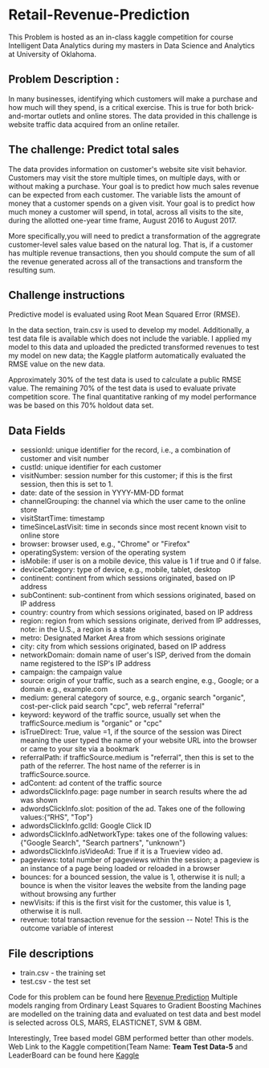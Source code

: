 # Retail-Revenue-Prediction

This Problem is hosted as an in-class kaggle competition for course Intelligent Data Analytics 
during my masters in Data Science and Analytics at University of Oklahoma.

## Problem Description :
In many businesses, identifying which customers will make a purchase and how much will they spend, is a critical exercise. This is true for both brick-and-mortar outlets and online stores. The data provided in this challenge is website traffic data acquired from an online retailer.

## The challenge: Predict total sales
The data provides information on customer's website site visit behavior. Customers may visit the store multiple times, on multiple days, with or without making a purchase. Your goal is to predict how much sales revenue can be expected from each customer. The variable  lists the amount of money that a customer spends on a given visit. Your goal is to predict how much money a customer will spend, in total, across all visits to the site, during the allotted one-year time frame, August 2016 to August 2017.

More specifically,you will need to predict a transformation of the aggregrate customer-level sales value based on the natural log. That is, if a customer has multiple revenue transactions, then you should compute the sum of all the revenue generated across all of the transactions and transform the resulting sum.


## Challenge instructions
Predictive model is evaluated using Root Mean Squared Error (RMSE).

In the data section, train.csv is used to develop my model. Additionally, a test data file is available which does not include the  variable. I applied my model to this data and uploaded the predicted transformed revenues to test my model on new data; the Kaggle platform automatically evaluated the RMSE value on the new data.

Approximately 30% of the test data is used to calculate a public RMSE value. The remaining 70% of the test data is used to evaluate  private competition score. The final quantitative ranking of my model performance was be based on this 70% holdout data set.

## Data Fields
* sessionId: unique identifier for the record, i.e., a combination of customer and visit number
* custId: unique identifier for each customer
* visitNumber: session number for this customer; if this is the first session, then this is set to 1.
* date: date of the session in YYYY-MM-DD format
* channelGrouping: the channel via which the user came to the online store
* visitStartTime: timestamp
* timeSinceLastVisit: time in seconds since most recent known visit to online store
* browser: browser used, e.g., "Chrome" or "Firefox"
* operatingSystem: version of the operating system
* isMobile: if user is on a mobile device, this value is 1 if true and 0 if false.
* deviceCategory: type of device, e.g., mobile, tablet, desktop
* continent: continent from which sessions originated, based on IP address
* subContinent: sub-continent from which sessions originated, based on IP address
* country: country from which sessions originated, based on IP address
* region: region from which sessions originate, derived from IP addresses, note: in the U.S., a region is a state
* metro: Designated Market Area from which sessions originate
* city: city from which sessions originated, based on IP address
* networkDomain: domain name of user's ISP, derived from the domain name registered to the ISP's IP address
* campaign: the campaign value
* source: origin of your traffic, such as a search engine, e.g., Google; or a domain e.g., example.com
* medium: general category of source, e.g., organic search "organic", cost-per-click paid search "cpc", web referral "referral"
* keyword: keyword of the traffic source, usually set when the trafficSource.medium is "organic" or "cpc"
* isTrueDirect: True, value =1, if the source of the session was Direct meaning the user typed the name of your website URL into the browser or came to your site via a bookmark
* referralPath: if trafficSource.medium is "referral", then this is set to the path of the referrer. The host name of the referrer is in trafficSource.source.
* adContent: ad content of the traffic source
* adwordsClickInfo.page: page number in search results where the ad was shown
* adwordsClickInfo.slot: position of the ad. Takes one of the following values:{“RHS", "Top"}
* adwordsClickInfo.gclId: Google Click ID
* adwordsClickInfo.adNetworkType: takes one of the following values: {"Google Search", "Search partners", "unknown"}
* adwordsClickInfo.isVideoAd: True if it is a Trueview video ad.
* pageviews: total number of pageviews within the session; a pageview is an instance of a page being loaded or reloaded in a browser
* bounces: for a bounced session, the value is 1, otherwise it is null; a bounce is when the visitor leaves the website from the landing page without browsing any further
* newVisits: if this is the first visit for the customer, this value is 1, otherwise it is null.
* revenue: total transaction revenue for the session -- Note! This is the outcome variable of interest

## File descriptions
* train.csv - the training set
* test.csv - the test set

Code for this problem can be found here [Revenue Prediction](./Revenue-Prediction.R)
Multiple models ranging from Ordinary Least Squares to Gradient Boosting Machines are modelled on the training data and evaluated on test data and best model is selected 
across OLS, MARS, ELASTICNET, SVM & GBM.

Interestingly, Tree based model GBM performed better than other models.
Web Link to the Kaggle competition(Team Name: **Team Test Data-5** and LeaderBoard can be found here [Kaggle](https://www.kaggle.com/c/2021-5103-hw6/leaderboard)

